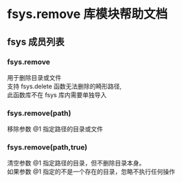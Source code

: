 # fsys.remove 库模块帮助文档

<a id="fsys"></a>
## fsys 成员列表


<a id="fsys.remove"></a>
### fsys.remove 
 用于删除目录或文件  
支持 fsys.delete 函数无法删除的畸形路径,  
此函数库不在 fsys 库内需要单独导入

<a id="fsys.remove"></a>
### fsys.remove(path) 
 移除参数 @1 指定路径的目录或文件

<a id="fsys.remove"></a>
### fsys.remove(path,true) 
 清空参数 @1 指定路径的目录，但不删除目录本身。  
如果参数 @1 指定的不是一个存在的目录，忽略不执行任何操作
